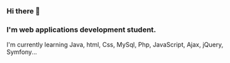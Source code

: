 ### Hi there 👋

<!--
**JaisonOtalvaro/JaisonOtalvaro** is a ✨ _special_ ✨ repository because its `README.md` (this file) appears on your GitHub profile.-->

### I'm web applications development student.
I'm currently learning Java, html, Css, MySql, Php, JavaScript, Ajax, jQuery, Symfony...






